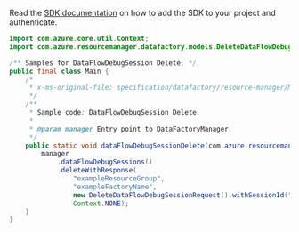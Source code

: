 Read the [SDK documentation](https://github.com/Azure/azure-sdk-for-java/blob/azure-resourcemanager-datafactory_1.0.0-beta.14/sdk/datafactory/azure-resourcemanager-datafactory/README.md) on how to add the SDK to your project and authenticate.

```java
import com.azure.core.util.Context;
import com.azure.resourcemanager.datafactory.models.DeleteDataFlowDebugSessionRequest;

/** Samples for DataFlowDebugSession Delete. */
public final class Main {
    /*
     * x-ms-original-file: specification/datafactory/resource-manager/Microsoft.DataFactory/stable/2018-06-01/examples/DataFlowDebugSession_Delete.json
     */
    /**
     * Sample code: DataFlowDebugSession_Delete.
     *
     * @param manager Entry point to DataFactoryManager.
     */
    public static void dataFlowDebugSessionDelete(com.azure.resourcemanager.datafactory.DataFactoryManager manager) {
        manager
            .dataFlowDebugSessions()
            .deleteWithResponse(
                "exampleResourceGroup",
                "exampleFactoryName",
                new DeleteDataFlowDebugSessionRequest().withSessionId("91fb57e0-8292-47be-89ff-c8f2d2bb2a7e"),
                Context.NONE);
    }
}
```
